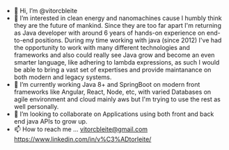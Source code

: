 - 👋 Hi, I’m @vitorcbleite
- 👀 I’m interested in clean energy and nanomachines cause I humbly think they are the future of mankind. Since they are too far apart I'm returning as Java developer with around 6 years of hands-on experience on end-to-end positions. During my time working with java (since 2012) I've had the opportunity to work with many different technologies and frameworks and also could really see Java grow and become an even smarter language, like adhering to lambda expressions, as such I would be able to bring a vast set of expertises and provide maintanance on both modern and legacy systems.
- 🌱 I’m currently working Java 8+ and SpringBoot on modern front frameworks like Angular, React, Node, etc, with varied Databases on agile environment and cloud mainly aws but I'm trying to use the rest as well personally. 
- 💞️ I’m looking to collaborate on Applications using both front and back end java APIs to grow up.
- 📫 How to reach me ... vitorcbleite@gmail.com 
https://www.linkedin.com/in/v%C3%ADtorleite/

<!---
vitorcbleite/vitorcbleite is a ✨ special ✨ repository because its `README.md` (this file) appears on your GitHub profile.
You can click the Preview link to take a look at your changes.
--->

